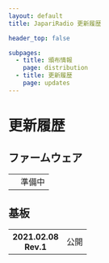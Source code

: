 ```yaml
---
layout: default
title: JapariRadio 更新履歴

header_top: false

subpages:
  - title: 頒布情報
    page: distribution
  - title: 更新履歴
    page: updates
---
```


# 更新履歴

## ファームウェア

<table class="spec-table">
  <tbody>
    <tr>
      <th>
      </th>
      <td>
        準備中
      </td>
    </tr>
  </tbody>
</table>

## 基板

<table class="spec-table">
  <tbody>
    <tr>
      <th>
        2021.02.08<br />
        <span class="foot-note">Rev.1</span>
      </th>
      <td>
        <div>公開</div>
      </td>
    </tr>
  </tbody>
</table>
